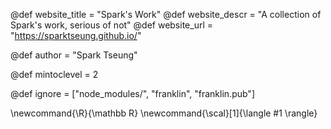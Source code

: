 <!--
Add here global page variables to use throughout your
website.
The website_* must be defined for the RSS to work
-->
@def website_title = "Spark's Work"
@def website_descr = "A collection of Spark's work, serious of not"
@def website_url   = "https://sparktseung.github.io/"

@def author = "Spark Tseung"

@def mintoclevel = 2

<!--
Add here files or directories that should be ignored by Franklin, otherwise
these files might be copied and, if markdown, processed by Franklin which
you might not want. Indicate directories by ending the name with a `/`.
-->
@def ignore = ["node_modules/", "franklin", "franklin.pub"]

<!--
Add here global latex commands to use throughout your
pages. It can be math commands but does not need to be.
For instance:
* \newcommand{\phrase}{This is a long phrase to copy.}
-->
\newcommand{\R}{\mathbb R}
\newcommand{\scal}[1]{\langle #1 \rangle}

